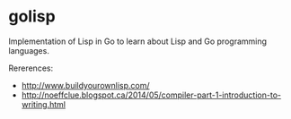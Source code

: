 golisp
======

Implementation of Lisp in Go to learn about Lisp and Go programming languages.

Rererences:

* http://www.buildyourownlisp.com/
* http://noeffclue.blogspot.ca/2014/05/compiler-part-1-introduction-to-writing.html
